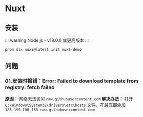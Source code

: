 # Nuxt

## 安装

::: warning
  Node.js - v18.0.0 或更高版本
:::

```bash
pnpm dlx nuxi@latest init nuxt-demo
```

## 问题

### 01.安装时报错：Error: Failed to download template from registry: fetch failed

**原因：** 网络无法访问 `raw.githubusercontent.com`
**解决办法：** 打开 `C:\Windows\System32\drivers\etc\hosts` 文件，在最底部添加 `185.199.108.133 raw.githubusercontent.com`
